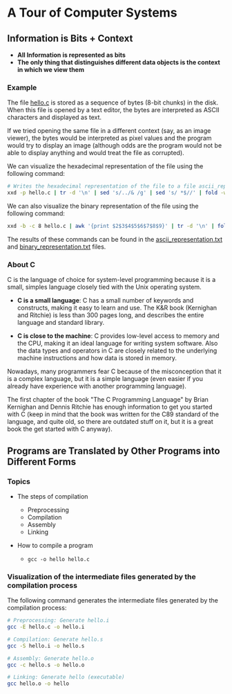 # A Tour of Computer Systems

## Information is Bits + Context

- **All Information is represented as bits**
- **The only thing that distinguishes different data objects is the context in which we view them**

### Example

The file [hello.c](hello.c) is stored as a sequence of bytes (8-bit chunks) in the disk. When this file is opened by a text editor, the bytes are interpreted as ASCII characters and displayed as text.

If we tried opening the same file in a different context (say, as an image viewer), the bytes would be interpreted as pixel values and the program would try to display an image (although odds are the program would not be able to display anything and would treat the file as corrupted).

We can visualize the hexadecimal representation of the file using the following command:

```bash
# Writes the hexadecimal representation of the file to a file ascii_representation.txt
xxd -p hello.c | tr -d '\n' | sed 's/../& /g' | sed 's/ *$//' | fold -w 24 > ascii_representation.txt
```

We can also visualize the binary representation of the file using the following command:

```bash
xxd -b -c 8 hello.c | awk '{print $2$3$4$5$6$7$8$9}' | tr -d '\n' | fold -w 64 | awk '{gsub(/.{8}/,"& "); print}' > binary_representation.txt
```

The results of these commands can be found in the [ascii_representation.txt](ascii_representation.txt) and [binary_representation.txt](binary_representation.txt) files.

### About C

C is the language of choice for system-level programming because it is a small, simples language closely tied with the Unix operating system.

- **C is a small language**: C has a small number of keywords and constructs, making it easy to learn and use. The K&R book (Kernighan and Ritchie) is less than 300 pages long, and describes the entire language and standard library.

- **C is close to the machine**: C provides low-level access to memory and the CPU, making it an ideal language for writing system software. Also the data types and operators in C are closely related to the underlying machine instructions and how data is stored in memory.

Nowadays, many programmers fear C because of the misconception that it is a complex language, but it is a simple language (even easier if you already have experience with another programming language).

The first chapter of the book "The C Programming Language" by Brian Kernighan and Dennis Ritchie has enough information to get you started with C (keep in mind that the book was written for the C89 standard of the language, and quite old, so there are outdated stuff on it, but it is a great book the get started with C anyway).

## Programs are Translated by Other Programs into Different Forms

### Topics

- The steps of compilation
  - Preprocessing
  - Compilation
  - Assembly
  - Linking

- How to compile a program
  - `gcc -o hello hello.c`

### Visualization of the intermediate files generated by the compilation process

The following command generates the intermediate files generated by the compilation process:

```bash
# Preprocessing: Generate hello.i
gcc -E hello.c -o hello.i

# Compilation: Generate hello.s
gcc -S hello.i -o hello.s

# Assembly: Generate hello.o
gcc -c hello.s -o hello.o

# Linking: Generate hello (executable)
gcc hello.o -o hello
```
